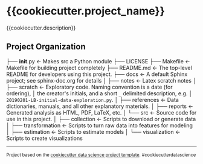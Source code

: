 {{cookiecutter.project_name}}
==============================

{{cookiecutter.description}}

Project Organization
------------

├── __init__.py    <- Makes src a Python module
├── LICENSE
├── Makefile           <- Makefile for building project completely
├── README.md          <- The top-level README for developers using this project.
├── docs               <- A default Sphinx project; see sphinx-doc.org for details
│
├── notes              <- Latex scratch notes
│
├── scratch            <- Exploratory code. Naming convention is a date (for ordering),
│                         the creator's initials, and a short `_` delimited description, e.g.
│                         `20190201-LB-initial-data-exploration.py`.
│
├── references         <- Data dictionaries, manuals, and all other explanatory materials.
│
├── reports            <- Generated analysis as HTML, PDF, LaTeX, etc.
│
└── src                <- Source code for use in this project.
    │
    ├── collection          <- Scripts to download or generate data
    │
    ├── transformation      <- Scripts to turn raw data into features for modeling
    │
    ├── estimation          <- Scripts to estimate models
    │
    └── visualization       <- Scripts to create visualizations

--------

<p><small>Project based on the <a target="_blank" href="https://drivendata.github.io/cookiecutter-data-science/">cookiecutter data science project template</a>. #cookiecutterdatascience</small></p>

